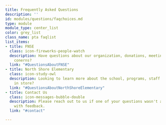 ```yaml
---
title: Frequently Asked Questions
description: ''
id: modules/questions/faqchoices.md
type: module
module_type: center_list
color: grey_list
class_name: pta faqlist
list_items:
- title: FNSE
  class: icon-fireworks-people-watch
  description: Have questions about our organization, donations, meetings, or other
    conerns?
  link: "#QuestionsAboutFNSE"
- title: North Shore Elementary
  class: icon-study-owl
  description: Looking to learn more about the school, programs, staff and what's
    in store?
  link: "#QuestionsAboutNorthShoreElementary"
- title: Contact Us
  class: icon-messages-bubble-double
  description: Please reach out to us if one of your questions wasn't answered, or
    with feedback.
  link: "#contact"

---
```

